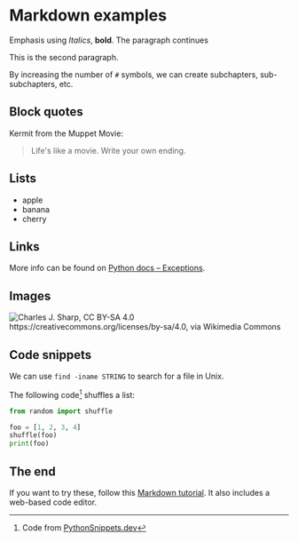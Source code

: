 # Markdown examples

Emphasis using *Italics*, **bold**.
The paragraph continues

This is the second paragraph.

By increasing the number of `#` symbols, we can create subchapters, sub-subchapters, etc.

## Block quotes

Kermit from the Muppet Movie:

> Life's like a movie. Write your own ending.

## Lists

- apple
- banana
- cherry

## Links

More info can be found on [Python docs – Exceptions](https://docs.python.org/3/reference/executionmodel.html#exceptions).

## Images

![Charles J. Sharp, CC BY-SA 4.0 <https://creativecommons.org/licenses/by-sa/4.0>, via Wikimedia Commons](https://upload.wikimedia.org/wikipedia/commons/thumb/8/81/Scarlet_darter_%28Crocothemis_erythraea%29_female_Bulgaria.jpg/320px-Scarlet_darter_%28Crocothemis_erythraea%29_female_Bulgaria.jpg)

## Code snippets

We can use `find -iname STRING` to search for a file in Unix.

The following code[^1] shuffles a list:

```python
from random import shuffle

foo = [1, 2, 3, 4]
shuffle(foo) 
print(foo)
```

## The end

If you want to try these, follow this [Markdown tutorial](https://commonmark.org/help/tutorial). It also includes a web-based code editor.

[^1]: Code from [PythonSnippets.dev](https://pythonsnippets.dev/snippet/23/)
